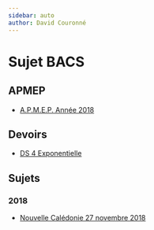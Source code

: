 ```yaml
---
sidebar: auto
author: David Couronné
---
```


# Sujet BACS

## APMEP

- [A.P.M.E.P. Année 2018](https://www.apmep.fr/S-Annee-2018-12-sujets-12-corriges)

## Devoirs
+ [DS 4 Exponentielle](./DS4-Exponentielle/)

## Sujets 

### 2018

+ [Nouvelle Calédonie 27 novembre 2018](./2018-nvellecaledonie/)